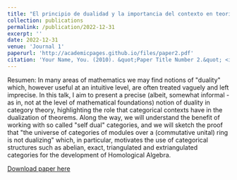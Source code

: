 ```yaml
---
title: "El principio de dualidad y la importancia del contexto en teoría de categorías"
collection: publications
permalink: /publication/2022-12-31
excerpt: ''
date: 2022-12-31
venue: 'Journal 1'
paperurl: 'http://academicpages.github.io/files/paper2.pdf'
citation: 'Your Name, You. (2010). &quot;Paper Title Number 2.&quot; <i>Journal 1</i>. 1(2).'
---
```

Resumen: In many areas of mathematics we may find notions of "duality" which, however useful at an intuitive level, are often treated vaguely and left imprecise. In this talk, I aim to present a precise (albeit, somewhat informal -as in, not at the level of mathematical foundations) notion of duality in category theory, highlighting the role that categorical contexts have in the dualization of theorems. Along the way, we will understand the benefit of working with so called "self dual" categories, and we will sketch the proof that "the universe of categories of modules over a (commutative unital) ring is not dualizing" which, in particular, motivates the use of categorical structures such as abelian, exact, triangulated and extriangulated categories for the development of Homological Algebra.

[Download paper here](http://academicpages.github.io/files/paper2.pdf)
